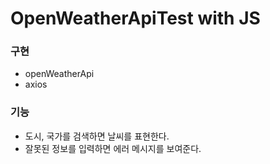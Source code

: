 # OpenWeatherApiTest with JS

### 구현
- openWeatherApi
- axios

### 기능
- 도시, 국가를 검색하면 날씨를 표현한다.
- 잘못된 정보를 입력하면 에러 메시지를 보여준다.